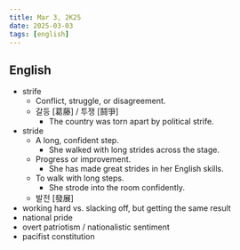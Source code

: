 ```yaml
---
title: Mar 3, 2K25
date: 2025-03-03
tags: [english]
---
```


## English

- strife
  - Conflict, struggle, or disagreement.
  - 갈등 [葛藤] / 투쟁 [鬪爭]
    - The country was torn apart by political strife.
- stride
  - A long, confident step.
    - She walked with long strides across the stage.
  - Progress or improvement.
    - She has made great strides in her English skills.
  - To walk with long steps.
    - She strode into the room confidently.
  - 발전 [發展]
- working hard vs. slacking off, but getting the same result
- national pride
- overt patriotism / nationalistic sentiment
- pacifist constitution